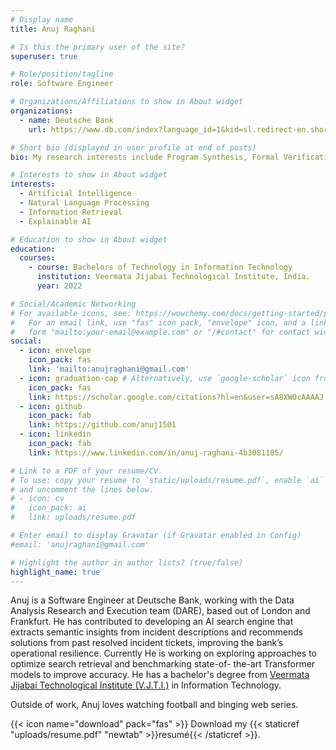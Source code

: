 ```yaml
---
# Display name
title: Anuj Raghani

# Is this the primary user of the site?
superuser: true

# Role/position/tagline
role: Software Engineer

# Organizations/Affiliations to show in About widget
organizations:
  - name: Deutsche Bank
    url: https://www.db.com/index?language_id=1&kid=sl.redirect-en.shortcut

# Short bio (displayed in user profile at end of posts)
bio: My research interests include Program Synthesis, Formal Verification and Machine Learning.

# Interests to show in About widget
interests:
  - Artificial Intelligence
  - Natural Language Processing
  - Information Retrieval
  - Explainable AI

# Education to show in About widget
education:
  courses:
    - course: Bachelors of Technology in Information Technology
      institution: Veermata Jijabai Technological Institute, India.
      year: 2022

# Social/Academic Networking
# For available icons, see: https://wowchemy.com/docs/getting-started/page-builder/#icons
#   For an email link, use "fas" icon pack, "envelope" icon, and a link in the
#   form "mailto:your-email@example.com" or "/#contact" for contact widget.
social:
  - icon: envelope
    icon_pack: fas
    link: 'mailto:anujraghani@gmail.com'
  - icon: graduation-cap # Alternatively, use `google-scholar` icon from `ai` icon pack
    icon_pack: fas
    link: https://scholar.google.com/citations?hl=en&user=sA8XW0cAAAAJ
  - icon: github
    icon_pack: fab
    link: https://github.com/anuj1501
  - icon: linkedin
    icon_pack: fab
    link: https://www.linkedin.com/in/anuj-raghani-4b3081185/

# Link to a PDF of your resume/CV.
# To use: copy your resume to `static/uploads/resume.pdf`, enable `ai` icons in `params.toml`,
# and uncomment the lines below.
# - icon: cv
#   icon_pack: ai
#   link: uploads/resume.pdf

# Enter email to display Gravatar (if Gravatar enabled in Config)
#email: 'anujraghani@gmail.com'

# Highlight the author in author lists? (true/false)
highlight_name: true
---
```


Anuj is a Software Engineer at Deutsche Bank, working with the Data Analysis Research and Execution team (DARE), based out of London and Frankfurt. He has contributed to developing an AI search engine that extracts semantic insights from incident descriptions and recommends solutions from past resolved incident tickets, improving the bank’s operational resilience. Currently He is working on exploring approaches to optimize search retrieval and benchmarking state-of- the-art Transformer models to improve accuracy.
He has a bachelor's degree from [Veermata Jijabai Technological Institute (V.J.T.I.)](https://vjti.ac.in) in Information Technology.

Outside of work, Anuj loves watching football and binging web series.

{{< icon name="download" pack="fas" >}} Download my {{< staticref "uploads/resume.pdf" "newtab" >}}resumé{{< /staticref >}}.

